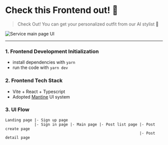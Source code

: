 # Check this Frontend out! 👀
> Check Out! You can get your personalized outfit from our AI stylist 🌊

![Service main page UI](https://github.com/Hot-Spicy-Buffalo-Wing/check-out-fe/assets/42310616/1f07584a-754e-45bd-87a0-b457bd330185)

---

### 1. Frontend Development Initialization
- install dependencies with `yarn`
- run the code with `yarn dev`

### 2. Frontend Tech Stack
- Vite + React + Typescript
- Adopted [Mantine](https://mantine.dev/) UI system

### 3. UI Flow
```
Landing page |- Sign up page
             |- Sign in page |- Main page |- Post list page |- Post create page
                                                            |- Post detail page
```
